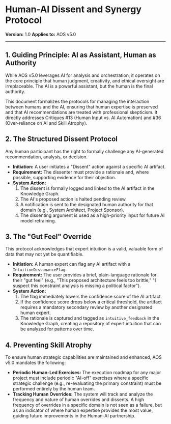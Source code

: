 # Human-AI Dissent and Synergy Protocol

**Version:** 1.0
**Applies to:** AOS v5.0

---

## 1. Guiding Principle: AI as Assistant, Human as Authority

While AOS v5.0 leverages AI for analysis and orchestration, it operates on the core principle that human judgment, creativity, and ethical oversight are irreplaceable. The AI is a powerful assistant, but the human is the final authority.

This document formalizes the protocols for managing the interaction between humans and the AI, ensuring that human expertise is preserved and that AI recommendations are treated with professional skepticism. It directly addresses Critiques #13 (Human Input vs. AI Automation) and #36 (Over-reliance on AI and Skill Atrophy).

## 2. The Structured Dissent Protocol

Any human participant has the right to formally challenge any AI-generated recommendation, analysis, or decision.

*   **Initiation:** A user initiates a "Dissent" action against a specific AI artifact.
*   **Requirement:** The dissenter must provide a rationale and, where possible, supporting evidence for their objection.
*   **System Action:**
    1.  The dissent is formally logged and linked to the AI artifact in the Knowledge Graph.
    2.  The AI's proposed action is halted pending review.
    3.  A notification is sent to the designated human authority for that domain (e.g., System Architect, Project Sponsor).
    4.  The dissenting argument is used as a high-priority input for future AI model retraining.

## 3. The "Gut Feel" Override

This protocol acknowledges that expert intuition is a valid, valuable form of data that may not yet be quantifiable.

*   **Initiation:** A human expert can flag any AI artifact with a `IntuitiveDissonanceFlag`.
*   **Requirement:** The user provides a brief, plain-language rationale for their "gut feel" (e.g., "This proposed architecture feels too brittle," "I suspect this constraint analysis is missing a political factor").
*   **System Action:**
    1.  The flag immediately lowers the confidence score of the AI artifact.
    2.  If the confidence score drops below a critical threshold, the artifact requires a mandatory secondary review by another designated human expert.
    3.  The rationale is captured and tagged as `intuitive_feedback` in the Knowledge Graph, creating a repository of expert intuition that can be analyzed for patterns over time.

## 4. Preventing Skill Atrophy

To ensure human strategic capabilities are maintained and enhanced, AOS v5.0 mandates the following:

*   **Periodic Human-Led Exercises:** The execution roadmap for any major project must include periodic "AI-off" exercises where a specific strategic challenge (e.g., re-evaluating the primary constraint) must be performed entirely by the human team.
*   **Tracking Human Overrides:** The system will track and analyze the frequency and nature of human overrides and dissents. A high frequency of overrides in a specific domain is not seen as a failure, but as an indicator of where human expertise provides the most value, guiding future improvements in the Human-AI partnership. 
